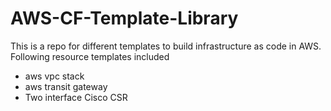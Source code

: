 # AWS-CF-Template-Library
 
 This is a repo for different templates to build infrastructure as code in AWS.
 Following resource templates included
  - aws vpc stack
  - aws transit gateway
  - Two interface Cisco CSR
  
